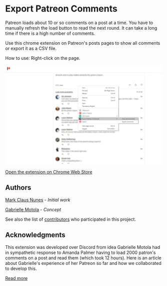 # Export Patreon Comments


Patreon loads about 10 or so comments on a post at a time. You have to manually refresh the load button to read the next round. It can take a long time if there is a high number of comments. 

Use this chrome extension on Patreon's posts pages to show all comments or export it as a CSV file.

How to use: Right-click on the page.

![Cover](https://github.com/markcnunes/export-patreon-comments/blob/master/graphics/printscreen.png)

[Open the extension on Chrome Web Store](https://chrome.google.com/webstore/detail/export-patreon-comments/cbpcohjaihendbaaegnfobblodjodecg)

## Authors

[Mark Claus Nunes](https://github.com/markcnunes) - *Initial work* 

[Gabrielle Motola](www.gabriellemotola.com) - *Concept* 

See also the list of [contributors](https://github.com/markcnunes/export-patreon-comments/graphs/contributors) who participated in this project.

## Acknowledgments

This extension was developed over Discord from idea Gabrielle Motola had in sympathetic response to Amanda Palmer having to load 2000 patron's comments on a post and read them (which took 12 hours). Here is an article about Gabrielle's experience of her Patreon so far and how we collaborated to develop this.

[Read more](https://medium.com/@gmotophotos/patreon-so-far-d1435e7a5c55)